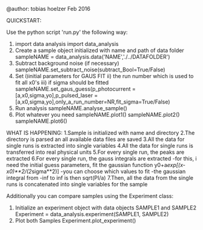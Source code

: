 @author: tobias hoelzer
Feb 2016

QUICKSTART:

Use the python script 'run.py' the following way:
1. import data analysis
import data_analysis
2. Create a sample object initialized with name and path of data folder
sampleNAME = data_analysis.data('NAME','./../DATAFOLDER')
3. Subtract background noise (if necessary)
sampleNAME.set_subtract_noise(subtract_Bool=True/False)
4. Set  i)initial parameters for GAUS FIT
        ii) the run number which is used to fit all x0's
        iii) if sigma should be fitted 
sampleNAME.set_gaus_guess(p_photocurrent = [a,x0,sigma,yo],p_pulsed_laser = [a,x0,sigma,yo],only_a_run_number=NR,fit_sigma=True/False)
5. Run analysis
sampleNAME.analyse_sample()
6. Plot whatever you need
sampleNAME.plot1()
sampleNAME.plot2()
sampleNAME.plot6()


WHAT IS HAPPENING:
1.Sample is initialized with name and directory
2.The directory is parsed an all available data files are saved
3.All the data for single runs is extracted into single variables
4.All the data for single runs is transferred into real physical units
5.For every single run, the peaks are extracted
6.For every single run, the gauss integrals are extracted
  -for this, i need the initial guess parameters, fit the gaussian function y0+a*exp[(x-x0)**2/(2*sigma**2)]
  -you can choose which values to fit
  -the gaussian integral from -inf to inf is then sqrt(PI/a)
7.Then, all the data from the single runs is concatenated into single variables for the sample



Additionally you can compare samples using the Experiment class:

1. Initialize an experiment object with data objects SAMPLE1 and SAMPLE2
Experiment = data_analysis.experiment(SAMPLE1, SAMPLE2)
2. Plot both Samples
Experiment.plot_experiment()







